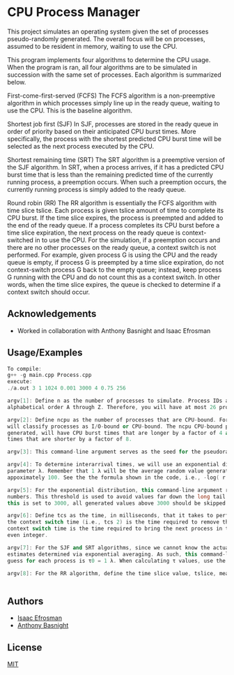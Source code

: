 
# CPU Process Manager

This project simulates an operating system given the set of processes pseudo-randomly generated. The overall focus will be on processes, assumed to be resident in memory, waiting to use the CPU.

This program implements four algorithms to determine the CPU usage. When the program is ran, all four algorithms are to be simulated in succession with the same set of processes. Each algorithm is summarized below.

First-come-first-served (FCFS)
The FCFS algorithm is a non-preemptive algorithm in which processes simply line up in the ready
queue, waiting to use the CPU. This is the baseline algorithm.

Shortest job first (SJF)
In SJF, processes are stored in the ready queue in order of priority based on their anticipated CPU burst times. More specifically, the process with the shortest predicted CPU burst time will be
selected as the next process executed by the CPU.

Shortest remaining time (SRT)
The SRT algorithm is a preemptive version of the SJF algorithm. In SRT, when a process arrives, if it has a predicted CPU burst time that is less than the remaining predicted time of the currently
running process, a preemption occurs. When such a preemption occurs, the currently running process is simply added to the ready queue.

Round robin (RR)
The RR algorithm is essentially the FCFS algorithm with time slice tslice. Each process is given tslice amount of time to complete its CPU burst. If the time slice expires, the process is preempted and added to the end of the ready queue.
If a process completes its CPU burst before a time slice expiration, the next process on the ready queue is context-switched in to use the CPU.
For the simulation, if a preemption occurs and there are no other processes on the ready queue,
a context switch is not performed. For example, given process G is using the CPU and the ready
queue is empty, if process G is preempted by a time slice expiration, do not context-switch process G back to the empty queue; instead, keep process G running with the CPU and do not count this as a context switch. In other words, when the time slice expires, the queue is checked to determine if a context switch should occur.

## Acknowledgements

 - Worked in collaboration with Anthony Basnight and Isaac Efrosman
## Usage/Examples

```c++
To compile:
g++ -g main.cpp Process.cpp
execute:
./a.out 3 1 1024 0.001 3000 4 0.75 256

argv[1]: Define n as the number of processes to simulate. Process IDs are assigned in
alphabetical order A through Z. Therefore, you will have at most 26 processes to simulate.

argv[2]: Define ncpu as the number of processes that are CPU-bound. For this project, we
will classify processes as I/O-bound or CPU-bound. The ncpu CPU-bound processes, when
generated, will have CPU burst times that are longer by a factor of 4 and will have I/O burst
times that are shorter by a factor of 8.

argv[3]: This command-line argument serves as the seed for the pseudorandom number sequence. To ensure predictability and repeatability, I use srand48() with this given seed before simulating each scheduling algorithm and drand48() to obtain the next value in the range [0.0, 1.0).

argv[4]: To determine interarrival times, we will use an exponential distribution; therefore, this command-line argument is
parameter λ. Remember that 1 λ will be the average random value generated, e.g., if λ = 0.01, then the average should be
appoximately 100. See the the formula shown in the code, i.e., -log( r )  lambda, where log is the natural logarithm.

argv[5]: For the exponential distribution, this command-line argument represents the upper bound for valid pseudo-random
numbers. This threshold is used to avoid values far down the long tail of the exponential distribution. As an example, if
this is set to 3000, all generated values above 3000 should be skipped.

argv[6]: Define tcs as the time, in milliseconds, that it takes to perform a context switch. Specifically, the first half of
the context switch time (i.e., tcs 2) is the time required to remove the given process from the CPU; the second half of the
context switch time is the time required to bring the next process in to use the CPU. Therefore, expect tcs to be a positive
even integer.

argv[7]: For the SJF and SRT algorithms, since we cannot know the actual CPU burst times beforehand, we will rely on
estimates determined via exponential averaging. As such, this command-line argument is the constant α. Note that the initial
guess for each process is τ0 = 1 λ. When calculating τ values, use the “ceiling” function for all calculations.

argv[8]: For the RR algorithm, define the time slice value, tslice, measured in milliseconds.



```


## Authors

- [Isaac Efrosman](https://github.com/IsaacEf)
- [Anthony Basnight](https://github.com/anthony-basnight)


## License

[MIT](https://choosealicense.com/licenses/mit/)

